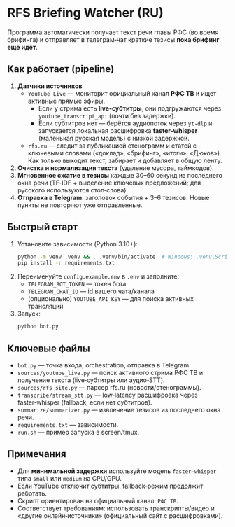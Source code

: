 # RFS Briefing Watcher (RU)

Программа автоматически получает текст речи главы РФС (во время брифинга) и отправляет в телеграм‑чат краткие тезисы **пока брифинг ещё идёт**.

## Как работает (pipeline)
1) **Датчики источников**
   - `YouTube Live` — мониторит официальный канал **РФС ТВ** и ищет активные прямые эфиры.
     - Если у стрима есть **live‑субтитры**, они подгружаются через `youtube_transcript_api` (почти без задержки).
     - Если субтитров нет — берётся аудиопоток через `yt-dlp` и запускается локальная расшифровка **faster-whisper** (маленькая русская модель) с низкой задержкой.
   - `rfs.ru` — следит за публикацией стенограмм и статей с ключевыми словами («доклад», «брифинг», «итоги», «Дюков»). Как только выходит текст, забирает и добавляет в общую ленту.
2) **Очистка и нормализация текста** (удаление мусора, таймкодов).
3) **Мгновенное сжатие в тезисы** каждые 30–60 секунд из последнего окна речи (TF‑IDF + выделение ключевых предложений; для русского используются стоп‑слова).
4) **Отправка в Telegram**: заголовок события + 3–6 тезисов. Новые пункты не повторяют уже отправленные.

## Быстрый старт
1) Установите зависимости (Python 3.10+):
   ```bash
   python -m venv .venv && . .venv/bin/activate  # Windows: .venv\Scripts\activate
   pip install -r requirements.txt
   ```
2) Переименуйте `config.example.env` в `.env` и заполните:
   - `TELEGRAM_BOT_TOKEN` — токен бота
   - `TELEGRAM_CHAT_ID` — id вашего чата/канала
   - (опционально) `YOUTUBE_API_KEY` — для поиска активных трансляций
3) Запуск:
   ```bash
   python bot.py
   ```

## Ключевые файлы
- `bot.py` — точка входа; orchestration, отправка в Telegram.
- `sources/youtube_live.py` — поиск активного стрима РФС ТВ и получение текста (live‑субтитры или аудио‑STT).
- `sources/rfs_site.py` — парсер rfs.ru (новости/стенограммы).
- `transcribe/stream_stt.py` — low‑latency расшифровка через faster‑whisper (fallback, если нет субтитров).
- `summarize/summarizer.py` — извлечение тезисов из последнего окна речи.
- `requirements.txt` — зависимости.
- `run.sh` — пример запуска в screen/tmux.

## Примечания
- Для **минимальной задержки** используйте модель `faster-whisper` типа `small` или `medium` на CPU/GPU.
- Если YouTube отключит субтитры, fallback‑режим продолжит работать.
- Скрипт ориентирован на официальный канал: `РФС ТВ`.
- Соответствует требованиям: использовать транскрипты/видео и «другие онлайн‑источники» (официальный сайт с расшифровками).

